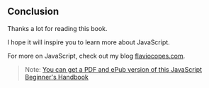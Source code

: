 ## Conclusion

Thanks a lot for reading this book.

I hope it will inspire you to learn more about JavaScript.

For more on JavaScript, check out my blog [flaviocopes.com](https://flaviocopes.com/).

> Note: [You can get a PDF and ePub version of this JavaScript Beginner's Handbook](https://flaviocopes.com/page/javascript-handbook/)